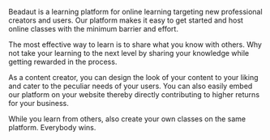 Beadaut is a learning platform for online learning targeting new professional creators and users. Our platform makes it easy to get started and host online classes with the minimum barrier and effort.

The most effective way to learn is to share what you know with others. Why not take your learning to the next level by sharing your knowledge while getting rewarded in the process.

As a content creator, you can design the look of your content to your liking and cater to the peculiar needs of your users. You can also easily embed our platform on your website thereby directly contributing to higher returns for your business.

While you learn from others, also create your own classes on the same platform. Everybody wins.
